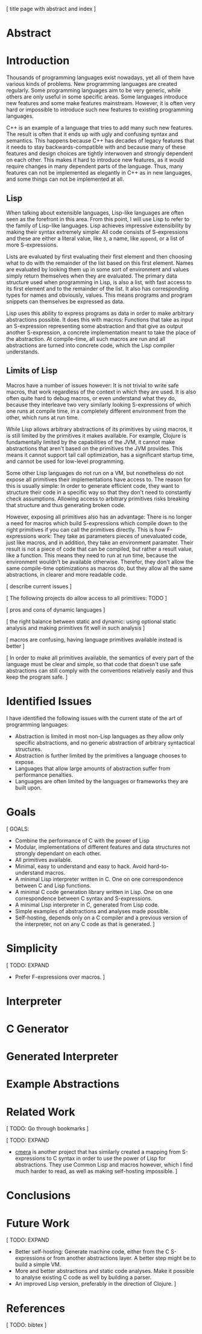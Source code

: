[ title page with abstract and index ]

# Abstract

# Introduction

Thousands of programming languages exist nowadays, yet all of them have various
kinds of problems. New programming languages are created regularly. Some
programming languages aim to be very generic, while others are only useful in
some specific areas. Some languages introduce new features and some make
features mainstream. However, it is often very hard or impossible to introduce
such new features to existing programming languages.

C++ is an example of a language that tries to add many such new features. The
result is often that it ends up with ugly and confusing syntax and semantics.
This happens because C++ has decades of legacy features that it needs to stay
backwards-compatible with and because many of these features and design choices
are tightly interwoven and strongly dependent on each other. This makes it hard
to introduce new features, as it would require changes in many dependent parts
of the language. Thus, many features can not be implemented as elegantly in C++
as in new languages, and some things can not be implemented at all.

## Lisp

When talking about extensible languages, Lisp-like languages are often seen as
the forefront in this area. From this point, I will use Lisp to refer to the
family of Lisp-like languages. Lisp achieves impressive extensibility by making
their syntax extremely simple: All code consists of S-expressions and these are
either a literal value, like `3`, a name, like `append`, or a list of more
S-expressions.

Lists are evaluated by first evaluating their first element and then choosing
what to do with the remainder of the list based on this first element. Names are
evaluated by looking them up in some sort of environment and values simply
return themselves when they are evaluated. The primary data structure used when
programming in Lisp, is also a list, with fast access to its first element and
to the remainder of the list. It also has corresponding types for names and
obviously, values. This means programs and program snippets can themselves be
expressed as data.

Lisp uses this ability to express programs as data in order to make arbitrary
abstractions possible. It does this with macros: Functions that take as input an
S-expression representing some abstraction and that give as output another
S-expression, a concrete implementation meant to take the place of the
abstraction. At compile-time, all such macros are run and all abstractions are
turned into concrete code, which the Lisp compiler understands.

## Limits of Lisp

Macros have a number of issues however: It is not trivial to write safe macros,
that work regardless of the context in which they are used. It is also often
quite hard to debug macros, or even understand what they do, because they
interleave two very similarly looking S-expressions of which one runs at
compile time, in a completely different environment from the other, which runs
at run time.

While Lisp allows arbitrary abstractions of its primitives by using macros, it
is still limited by the primitives it makes available. For example, Clojure is
fundamentally limited by the capabilities of the JVM, it cannot make
abstractions that aren't based on the primitives the JVM provides. This means it
cannot support tail call optimization, has a significant startup time, and
cannot be used for low-level programming.

Some other Lisp languages do not run on a VM, but nonetheless do not expose all
primitives their implementations have access to. The reason for this is usually
simple: In order to generate efficient code, they want to structure their code
in a specific way so that they don't need to constantly check assumptions.
Allowing access to arbitrary primitives risks breaking that structure and thus
generating broken code.

However, exposing all primitives also has an advantage: There is no longer a
need for macros which build S-expressions which compile down to the right
primitives if you can call the primitives directly. This is how F-expressions
work: They take as parameters pieces of unevaluated code, just like macros, and
in addition, they take an environment paramater. Their result is not a piece of
code that can be compiled, but rather a result value, like a function. This
means they need to run at run time, because the environment wouldn't be
available otherwise. Therefor, they don't allow the same compile-time
optimizations as macros do, but they allow all the same abstractions, in clearer
and more readable code.

[ describe current issues ]

[ The following projects do allow access to all primitives: TODO ]

[ pros and cons of dynamic languages ]

[ the right balance between static and dynamic: using optional static analysis
and making primitives fit well in such analysis ]

[ macros are confusing, having language primitives available instead is better ]

[ In order to make all primitives available, the semantics of every part of the
language must be clear and simple, so that code that doesn't use safe
abstractions can still comply with the conventions relatively easily and thus
keep the program safe. ]

# Identified Issues

I have identified the following issues with the current state of the art of
programming languages:

- Abstraction is limited in most non-Lisp languages as they allow only specific
  abstractions, and no generic abstraction of arbitrary syntactical structures.
- Abstraction is further limited by the primitives a language chooses to expose.
- Languages that allow large amounts of abstraction suffer from performance
  penalties.
- Languages are often limited by the languages or frameworks they are built
  upon.

# Goals

[ GOALS:
- Combine the performance of C with the power of Lisp
- Modular, implementations of different features and data structures not
  strongly dependant on each other.
- All primitives available.
- Minimal, easy to understand and easy to hack. Avoid hard-to-understand macros.
- A minimal Lisp interpreter written in C. One on one correspondence between C
  and Lisp functions.
- A minimal C code generation library written in Lisp. One on one correspondence
  between C syntax and S-expressions.
- A minimal Lisp interpreter in C, generated from Lisp code.
- Simple examples of abstractions and analyses made possible.
- Self-hosting, depends only on a C compiler and a previous version of the
  interpreter, not on any C code as that is generated.
]

# Simplicity

[ TODO: EXPAND
- Prefer F-expressions over macros.
]

# Interpreter

# C Generator

# Generated Interpreter

# Example Abstractions

# Related Work

[ TODO: Go through bookmarks ]

[ TODO: EXPAND
- [cmera] is another project that has similarly created a mapping from
  S-expressions to C syntax in order to use the power of Lisp for abstractions.
  They use Common Lisp and macros however, which I find much harder to read, as
  well as making self-hosting impossible.
]

# Conclusions

# Future Work

[ TODO: EXPAND
- Better self-hosting: Generate machine code, either from the C S-expressions or
  from another abstractions layer. A better step might be to build a simple VM.
- More and better abstractions and static code analyses. Make it possible to
  analyse existing C code as well by building a parser.
- An improved Lisp version, preferably in the direction of Clojure.
]

# References

[ TODO: bibtex ]

[cmera]: https://github.com/kiselgra/c-mera
